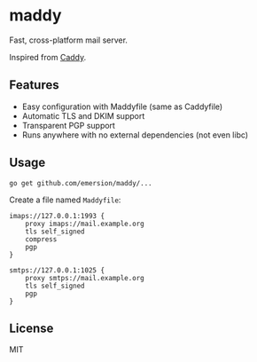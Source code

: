 # maddy

Fast, cross-platform mail server.

Inspired from [Caddy](https://github.com/mholt/caddy).

## Features

* Easy configuration with Maddyfile (same as Caddyfile)
* Automatic TLS and DKIM support
* Transparent PGP support
* Runs anywhere with no external dependencies (not even libc)

## Usage

```shell
go get github.com/emersion/maddy/...
```

Create a file named `Maddyfile`:

```
imaps://127.0.0.1:1993 {
	proxy imaps://mail.example.org
	tls self_signed
	compress
	pgp
}

smtps://127.0.0.1:1025 {
	proxy smtps://mail.example.org
	tls self_signed
	pgp
}
```

## License

MIT
